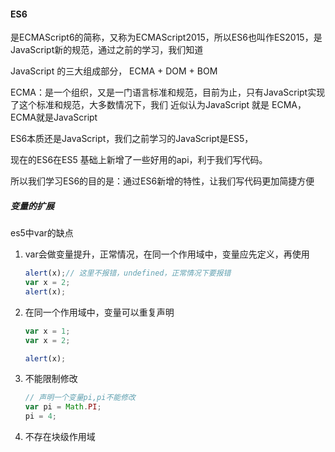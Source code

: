 #### ES6

是ECMAScript6的简称，又称为ECMAScript2015，所以ES6也叫作ES2015，是JavaScript新的规范，通过之前的学习，我们知道

JavaScript 的三大组成部分， ECMA + DOM + BOM

ECMA：是一个组织，又是一门语言标准和规范，目前为止，只有JavaScript实现了这个标准和规范，大多数情况下，我们 近似认为JavaScript 就是 ECMA，ECMA就是JavaScript



ES6本质还是JavaScript，我们之前学习的JavaScript是ES5，

现在的ES6在ES5 基础上新增了一些好用的api，利于我们写代码。

所以我们学习ES6的目的是：通过ES6新增的特性，让我们写代码更加简捷方便



##### 变量的扩展

es5中var的缺点

1. var会做变量提升，正常情况，在同一个作用域中，变量应先定义，再使用

   ```js
   alert(x);// 这里不报错，undefined，正常情况下要报错
   var x = 2;
   alert(x);
   ```

2. 在同一个作用域中，变量可以重复声明

   ```js
   var x = 1;
   var x = 2;
   
   alert(x);
   ```

3. 不能限制修改

   ```js
   // 声明一个变量pi,pi不能修改
   var pi = Math.PI;
   pi = 4;
   
   ```

4. 不存在块级作用域

    





















































